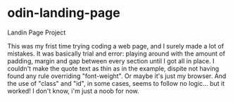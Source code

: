 # odin-landing-page
Landin Page Project

This was my frist time trying coding a web page, and I surely made a lot of mistakes. It was basically trial and error: playing around with the amount of padding, margin and gap between every section until I got all in place. I couldn't make the quote text as thin as in the example, dispite not having found any rule overriding "font-weight". Or maybe it's just my browser. And the use of "class" and "id", in some cases, seems to follow no logic... but it worked! I don't know, i'm just a noob for now. 